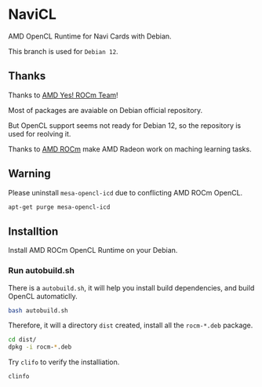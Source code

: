 # NaviCL

AMD OpenCL Runtime for Navi Cards with Debian.

This branch is used for `Debian 12`.

## Thanks

Thanks to [AMD Yes! ROCm Team](https://salsa.debian.org/rocm-team)!

Most of packages are avaiable on Debian official repository.

But OpenCL support seems not ready for Debian 12, so the repository is used for reolving it.

Thanks to [AMD ROCm](https://github.com/ROCm) make AMD Radeon work on maching learning tasks.

## Warning

Please uninstall `mesa-opencl-icd` due to conflicting AMD ROCm OpenCL.

```sh
apt-get purge mesa-opencl-icd
```

## Installtion

Install AMD ROCm OpenCL Runtime on your Debian.

### Run autobuild.sh

There is a `autobuild.sh`, it will help you install build dependencies, and build OpenCL automaticlly.

```sh
bash autobuild.sh
```

Therefore, it will a directory `dist` created, install all the `rocm-*.deb` package.

```sh
cd dist/
dpkg -i rocm-*.deb
```

Try `clifo` to verify the installiation.

```sh
clinfo
```
